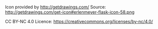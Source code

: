 Icon provided by http://getdrawings.com/
Source: http://getdrawings.com/get-icon#erlenmeyer-flask-icon-58.png

CC BY-NC 4.0 Licence:
https://creativecommons.org/licenses/by-nc/4.0/
